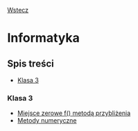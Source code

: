 [Wstecz](../README.md)

# Informatyka

## Spis treści

-   [Klasa 3](#klasa-3)

### Klasa 3

-   [Miejsce zerowe f() metodą przybliżenia](klasa3/miejsce-zerowe-f()-metoda-przyblizenia.md)
-   [Metody numeryczne](klasa3/metody-numeryczne.md)